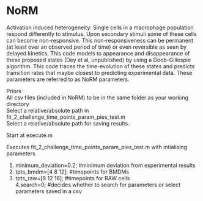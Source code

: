 # NoRM
Activation induced heterogeneity: Single cells in a macrophage population respond differently to stimulus. Upon secondary stimuli some of these cells can become non-responsive.
This non-responsiveness can be permanent (at least over an observed period of time) or even reversible as seen by delayed kinetics. This code models to appearance and disappearance of these proposed states (Dey et al, unpublished) by using a Doob-Gillespie algorithm. This code traces the time-evolution of these states and predicts transition rates that maybe closest to predicting experimental data. These parameters are referred to as NoRM parameters.  

Priors  
All csv files (included in NoRM) to be in the same folder as your working directory  
Select a relative/absolute path in fit_2_challenge_time_points_param_pies_test.m  
Select a relative/absolute path for saving results.  


Start at execute.m  

Executes fit_2_challenge_time_points_param_pies_test.m with intialising parameters  

1. minimum_deviation=0.2; #minimum deviation from experimental results  
2. tpts_bmdm=[4 8 12]; #timepoints for BMDMs  
3. tpts_raw=[8 12 16]; #timepoints for RAW cells  
4.search=0; #decides whether to search for parameters or select parameters saved in a csv  

